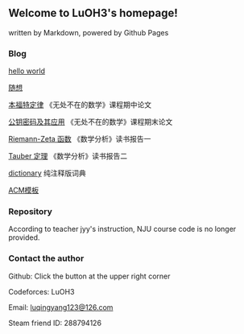 ## Welcome to LuOH3's homepage!

written by Markdown, powered by Github Pages

### Blog

[hello world](mds/hello%20world.html)

[随想](mds/随想.html)

[本福特定律](pdfs/本福特定律.pdf)  《无处不在的数学》课程期中论文

[公钥密码及其应用](pdfs/公钥密码及其应用.pdf)  《无处不在的数学》课程期末论文

[Riemann-Zeta 函数](pdfs/数分读书报告1.pdf)  《数学分析》读书报告一

[Tauber 定理](pdfs/数分读书报告2.pdf)  《数学分析》读书报告二

[dictionary](pdfs/dictionary.pdf)   纯注释版词典

[ACM模板](mds/luogu.md)

### Repository

According to teacher jyy's instruction, NJU course code is no longer provided.

### Contact the author

Github: Click the button at the upper right corner

Codeforces: LuOH3

Email: luqingyang123@126.com

Steam friend ID: 288794126



